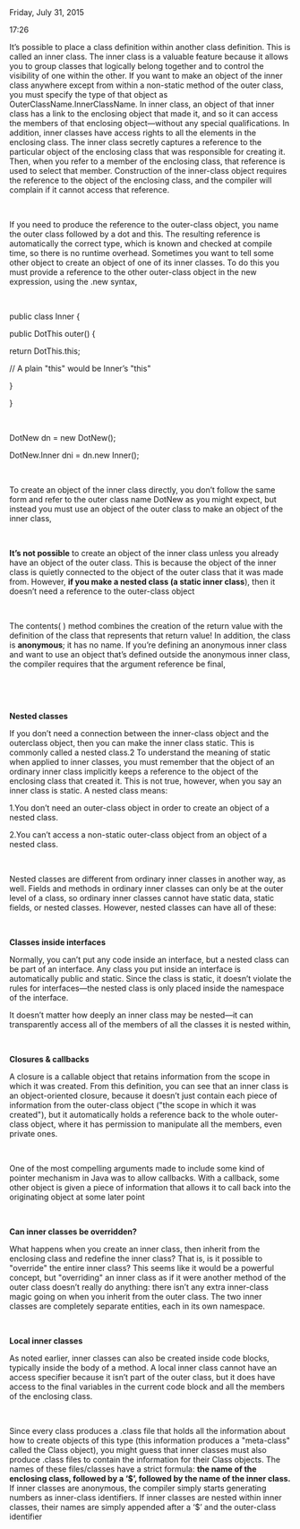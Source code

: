  

Friday, July 31, 2015

17:26

It’s possible to place a class definition within another class
definition. This is called an inner class. The inner class is a valuable
feature because it allows you to group classes that logically belong
together and to control the visibility of one within the other. If you
want to make an object of the inner class anywhere except from within a
non-static method of the outer class, you must specify the type of that
object as OuterClassName.InnerClassName. In inner class, an object of
that inner class has a link to the enclosing object that made it, and so
it can access the members of that enclosing object—without any special
qualifications. In addition, inner classes have access rights to all the
elements in the enclosing class. The inner class secretly captures a
reference to the particular object of the enclosing class that was
responsible for creating it. Then, when you refer to a member of the
enclosing class, that reference is used to select that member.
Construction of the inner-class object requires the reference to the
object of the enclosing class, and the compiler will complain if it
cannot access that reference.

 

If you need to produce the reference to the outer-class object, you name
the outer class followed by a dot and this. The resulting reference is
automatically the correct type, which is known and checked at compile
time, so there is no runtime overhead. Sometimes you want to tell some
other object to create an object of one of its inner classes. To do this
you must provide a reference to the other outer-class object in the new
expression, using the .new syntax,

 

public class Inner {

public DotThis outer() {

return DotThis.this;

// A plain "this" would be Inner’s "this"

}

}

 

DotNew dn = new DotNew();

DotNew.Inner dni = dn.new Inner();

 

To create an object of the inner class directly, you don’t follow the
same form and refer to the outer class name DotNew as you might expect,
but instead you must use an object of the outer class to make an object
of the inner class,

 

**It’s not possible** to create an object of the inner class unless you
already have an object of the outer class. This is because the object of
the inner class is quietly connected to the object of the outer class
that it was made from. However, **if you make a nested class (a static
inner class**), then it doesn’t need a reference to the outer-class
object

 

The contents( ) method combines the creation of the return value with
the definition of the class that represents that return value! In
addition, the class is **anonymous**; it has no name. If you’re defining
an anonymous inner class and want to use an object that’s defined
outside the anonymous inner class, the compiler requires that the
argument reference be final,

 

 

**Nested classes**

If you don’t need a connection between the inner-class object and the
outerclass object, then you can make the inner class static. This is
commonly called a nested class.2 To understand the meaning of static
when applied to inner classes, you must remember that the object of an
ordinary inner class implicitly keeps a reference to the object of the
enclosing class that created it. This is not true, however, when you say
an inner class is static. A nested class means:

1.You don’t need an outer-class object in order to create an object of a
nested class.

2.You can’t access a non-static outer-class object from an object of a
nested class.

 

Nested classes are different from ordinary inner classes in another way,
as well. Fields and methods in ordinary inner classes can only be at the
outer level of a class, so ordinary inner classes cannot have static
data, static fields, or nested classes. However, nested classes can have
all of these:

 

**Classes inside interfaces**

Normally, you can’t put any code inside an interface, but a nested class
can be part of an interface. Any class you put inside an interface is
automatically public and static. Since the class is static, it doesn’t
violate the rules for interfaces—the nested class is only placed inside
the namespace of the interface.

It doesn’t matter how deeply an inner class may be nested—it can
transparently access all of the members of all the classes it is nested
within,

 

**Closures & callbacks**

A closure is a callable object that retains information from the scope
in which it was created. From this definition, you can see that an inner
class is an object-oriented closure, because it doesn’t just contain
each piece of information from the outer-class object ("the scope in
which it was created"), but it automatically holds a reference back to
the whole outer-class object, where it has permission to manipulate all
the members, even private ones.

 

One of the most compelling arguments made to include some kind of
pointer mechanism in Java was to allow callbacks. With a callback, some
other object is given a piece of information that allows it to call back
into the originating object at some later point

 

**Can inner classes be overridden?**

What happens when you create an inner class, then inherit from the
enclosing class and redefine the inner class? That is, is it possible to
"override" the entire inner class? This seems like it would be a
powerful concept, but "overriding" an inner class as if it were another
method of the outer class doesn’t really do anything: there isn’t any
extra inner-class magic going on when you inherit from the outer class.
The two inner classes are completely separate entities, each in its own
namespace.

 

**Local inner classes**

As noted earlier, inner classes can also be created inside code blocks,
typically inside the body of a method. A local inner class cannot have
an access specifier because it isn’t part of the outer class, but it
does have access to the final variables in the current code block and
all the members of the enclosing class.

 

Since every class produces a .class file that holds all the information
about how to create objects of this type (this information produces a
"meta-class" called the Class object), you might guess that inner
classes must also produce .class files to contain the information for
their Class objects. The names of these files/classes have a strict
formula: **the name of the enclosing class, followed by a ‘\$’, followed
by the name of the inner class.** If inner classes are anonymous, the
compiler simply starts generating numbers as inner-class identifiers. If
inner classes are nested within inner classes, their names are simply
appended after a ‘\$’ and the outer-class identifier
